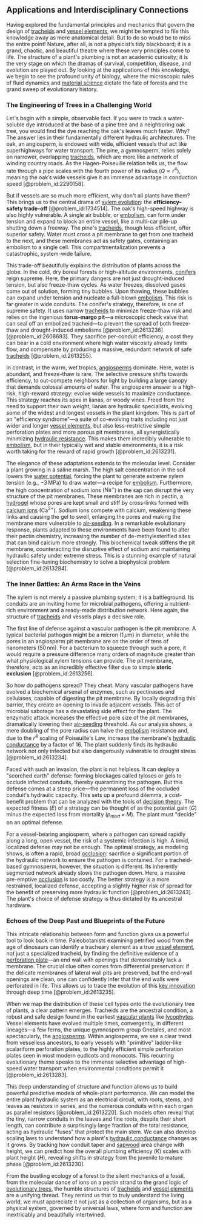 ## Applications and Interdisciplinary Connections

Having explored the fundamental principles and mechanics that govern the design of [tracheids](@article_id:269288) and [vessel elements](@article_id:175056), we might be tempted to file this knowledge away as mere anatomical detail. But to do so would be to miss the entire point! Nature, after all, is not a physicist’s tidy blackboard; it is a grand, chaotic, and beautiful theatre where these very principles come to life. The structure of a plant's plumbing is not an academic curiosity; it is the very stage on which the dramas of survival, competition, disease, and evolution are played out. By looking at the applications of this knowledge, we begin to see the profound unity of biology, where the microscopic rules of fluid dynamics and [material science](@article_id:151732) dictate the fate of forests and the grand sweep of evolutionary history.

### The Engineering of Trees in a Challenging World

Let's begin with a simple, observable fact. If you were to track a water-soluble dye introduced at the base of a pine tree and a neighboring oak tree, you would find the dye reaching the oak's leaves much faster. Why? The answer lies in their fundamentally different hydraulic architectures. The oak, an angiosperm, is endowed with wide, efficient vessels that act like superhighways for water transport. The pine, a gymnosperm, relies solely on narrower, overlapping [tracheids](@article_id:269288), which are more like a network of winding country roads. As the Hagen-Poiseuille relation tells us, the flow rate through a pipe scales with the fourth power of its radius ($Q \propto r^4$), meaning the oak’s wide vessels give it an immense advantage in conduction speed [@problem_id:2290158].

But if vessels are so much more efficient, why don't all plants have them? This brings us to the central drama of [xylem evolution](@article_id:176895): the **efficiency-safety trade-off** [@problem_id:1734514]. The oak's high-speed highway is also highly vulnerable. A single air bubble, or [embolism](@article_id:153705), can form under tension and expand to block an entire vessel, like a multi-car pile-up shutting down a freeway. The pine's [tracheids](@article_id:269288), though less efficient, offer superior safety. Water must cross a pit membrane to get from one tracheid to the next, and these membranes act as safety gates, containing an embolism to a single cell. This compartmentalization prevents a catastrophic, system-wide failure.

This trade-off beautifully explains the distribution of plants across the globe. In the cold, dry boreal forests or high-altitude environments, [conifers](@article_id:267705) reign supreme. Here, the primary dangers are not just drought-induced tension, but also freeze-thaw cycles. As water freezes, dissolved gases come out of solution, forming tiny bubbles. Upon thawing, these bubbles can expand under tension and nucleate a full-blown [embolism](@article_id:153705). This risk is far greater in wide conduits. The conifer's strategy, therefore, is one of supreme safety. It uses narrow [tracheids](@article_id:269288) to minimize freeze-thaw risk and relies on the ingenious **torus-margo pit**—a microscopic check valve that can seal off an embolized tracheid—to prevent the spread of both freeze-thaw and drought-induced embolisms [@problem_id:2613236] [@problem_id:2608693]. They sacrifice per-conduit efficiency, a cost they can bear in a cold environment where high water viscosity already limits flow, and compensate by producing a massive, redundant network of safe [tracheids](@article_id:269288) [@problem_id:2613255].

In contrast, in the warm, wet tropics, [angiosperms](@article_id:147185) dominate. Here, water is abundant, and freeze-thaw is rare. The selective pressure shifts towards efficiency, to out-compete neighbors for light by building a large canopy that demands colossal amounts of water. The angiosperm answer is a high-risk, high-reward strategy: evolve wide vessels to maximize conductance. This strategy reaches its apex in lianas, or woody vines. Freed from the need to support their own weight, lianas are hydraulic specialists, evolving some of the widest and longest vessels in the plant kingdom. This is part of an "efficiency syndrome"—a suite of co-evolving traits including not just wider and longer [vessel elements](@article_id:175056), but also less-restrictive simple perforation plates and more porous pit membranes, all synergistically minimizing [hydraulic resistance](@article_id:266299). This makes them incredibly vulnerable to [embolism](@article_id:153705), but in their typically wet and stable environments, it is a risk worth taking for the reward of rapid growth [@problem_id:2613231].

The elegance of these adaptations extends to the molecular level. Consider a plant growing in a saline marsh. The high salt concentration in the soil lowers the [water potential](@article_id:145410), forcing the plant to generate extreme xylem tension (e.g., $-3\,\mathrm{MPa}$) to draw water—a recipe for [embolism](@article_id:153705). Furthermore, the high concentration of sodium ions ($\mathrm{Na}^+$) in the sap can disrupt the very structure of the pit membranes. These membranes are rich in pectin, a [hydrogel](@article_id:198001) whose pores are kept small and stiff by cross-links formed with [calcium ions](@article_id:140034) ($\mathrm{Ca}^{2+}$). Sodium ions compete with calcium, weakening these links and causing the gel to swell, enlarging the pores and making the membrane more vulnerable to [air-seeding](@article_id:169826). In a remarkable evolutionary response, plants adapted to these environments have been found to alter their pectin chemistry, increasing the number of de-methylesterified sites that can bind calcium more strongly. This biochemical tweak stiffens the pit membrane, counteracting the disruptive effect of sodium and maintaining hydraulic safety under extreme stress. This is a stunning example of natural selection fine-tuning biochemistry to solve a biophysical problem [@problem_id:2613284].

### The Inner Battles: An Arms Race in the Veins

The xylem is not merely a passive plumbing system; it is a battleground. Its conduits are an inviting home for microbial pathogens, offering a nutrient-rich environment and a ready-made distribution network. Here again, the structure of [tracheids](@article_id:269288) and vessels plays a decisive role.

The first line of defense against a vascular pathogen is the pit membrane. A typical bacterial pathogen might be a micron ($1\,\mu\mathrm{m}$) in diameter, while the pores in an angiosperm pit membrane are on the order of tens of nanometers ($50\,\mathrm{nm}$). For a bacterium to squeeze through such a pore, it would require a pressure difference many orders of magnitude greater than what physiological xylem tensions can provide. The pit membrane, therefore, acts as an incredibly effective filter due to simple **steric exclusion** [@problem_id:2613256].

So how do pathogens spread? They cheat. Many vascular pathogens have evolved a biochemical arsenal of enzymes, such as pectinases and cellulases, capable of digesting the pit membrane. By locally degrading this barrier, they create an opening to invade adjacent vessels. This act of microbial sabotage has a devastating side effect for the plant. The enzymatic attack increases the effective pore size of the pit membranes, dramatically lowering their [air-seeding](@article_id:169826) threshold. As our analysis shows, a mere doubling of the pore radius can halve the [embolism](@article_id:153705) resistance and, due to the $r^4$ scaling of Poiseuille's Law, increase the membrane's [hydraulic conductance](@article_id:164554) by a factor of 16. The plant suddenly finds its hydraulic network not only infected but also dangerously vulnerable to drought stress [@problem_id:2613234].

Faced with such an invasion, the plant is not helpless. It can deploy a "scorched earth" defense: forming blockages called tyloses or gels to occlude infected conduits, thereby quarantining the pathogen. But this defense comes at a steep price—the permanent loss of the occluded conduit's hydraulic capacity. This sets up a profound dilemma, a cost-benefit problem that can be analyzed with the tools of [decision theory](@article_id:265488). The expected fitness ($E$) of a strategy can be thought of as the potential gain ($G$) minus the expected loss from mortality ($p_{mort} \times M$). The plant must "decide" on an optimal defense.

For a vessel-bearing angiosperm, where a pathogen can spread rapidly along a long, open vessel, the risk of a systemic infection is high. A timid, localized defense may not be enough. The optimal strategy, as modeling shows, is often a rapid, broad [occlusion](@article_id:190947): sacrifice a significant portion of the hydraulic network to ensure the pathogen is contained. For a tracheid-based gymnosperm, however, the situation is different. Its inherently segmented network already slows the pathogen down. Here, a massive pre-emptive [occlusion](@article_id:190947) is too costly. The better strategy is a more restrained, localized defense, accepting a slightly higher risk of spread for the benefit of preserving more hydraulic function [@problem_id:2613243]. The plant's choice of defense strategy is thus dictated by its ancestral hardware.

### Echoes of the Deep Past and Blueprints of the Future

This intricate relationship between form and function gives us a powerful tool to look back in time. Paleobotanists examining petrified wood from the age of dinosaurs can identify a tracheary element as a true [vessel element](@article_id:149058), not just a specialized tracheid, by finding the definitive evidence of a [perforation plate](@article_id:166741)—an end wall with openings that demonstrably lack a membrane. The crucial clue often comes from differential preservation: if the delicate membranes of lateral wall pits are preserved, but the end-wall openings are clean, one can confidently infer that the end walls were perforated in life. This allows us to trace the evolution of this [key innovation](@article_id:146247) through deep time [@problem_id:2613235].

When we map the distribution of these cell types onto the evolutionary tree of plants, a clear pattern emerges. Tracheids are the ancestral condition, a robust and safe design found in the earliest [vascular plants](@article_id:276297) like [lycophytes](@article_id:274959). Vessel elements have evolved multiple times, convergently, in different lineages—a few ferns, the unique gymnosperm group Gnetales, and most spectacularly, the [angiosperms](@article_id:147185). Within angiosperms, we see a clear trend from vesselless ancestors, to early vessels with "primitive" ladder-like scalariform perforation plates, to the highly efficient simple perforation plates seen in most modern eudicots and monocots. This recurring evolutionary theme speaks to the immense selective advantage of high-speed water transport when environmental conditions permit it [@problem_id:2613283].

This deep understanding of structure and function allows us to build powerful predictive models of whole-plant performance. We can model the entire plant hydraulic system as an electrical circuit, with roots, stems, and leaves as resistors in series, and the numerous conduits within each organ as parallel resistors [@problem_id:2613220]. Such models often reveal that the tiny, narrow conduits in the leaves and fine roots, despite their short length, can contribute a surprisingly large fraction of the total resistance, acting as hydraulic "fuses" that protect the main stem. We can also develop scaling laws to understand how a plant's [hydraulic conductance](@article_id:164554) changes as it grows. By tracking how conduit taper and [sapwood](@article_id:170185) area change with height, we can predict how the overall plumbing efficiency ($K$) scales with plant height ($H$), revealing shifts in strategy from the juvenile to mature phase [@problem_id:2613230].

From the bustling ecology of a forest to the silent mechanics of a fossil, from the molecular dance of ions on a pectin strand to the grand logic of [evolutionary trees](@article_id:176176), the humble structures of [tracheids](@article_id:269288) and [vessel elements](@article_id:175056) are a unifying thread. They remind us that to truly understand the living world, we must appreciate it not just as a collection of organisms, but as a physical system, governed by universal laws, where form and function are inextricably and beautifully intertwined.